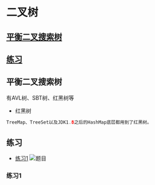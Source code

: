 # 二叉树
## [平衡二叉搜索树](#平衡二叉搜索树)
## [练习](#练习)



## 平衡二叉搜索树
有AVL树、SBT树、红黑树等

* 红黑树
```java
TreeMap、TreeSet以及JDK1.8之后的HashMap底层都用到了红黑树。
```


## 练习
* [练习1](#练习1)
   ![题目](#https://github.com/WhCannon/LeetCode/blob/master/Tree/1.JPG)




### 练习1
```java

```




